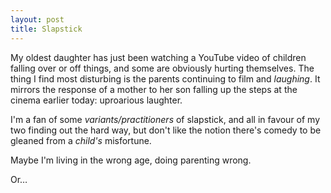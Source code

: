 ```yaml
---
layout: post
title: Slapstick
---
```


My oldest daughter has just been watching a YouTube video of children falling over or off things, and some are obviously hurting themselves. The thing I find most disturbing is the parents continuing to film and *laughing*.  It mirrors the response of a mother to her son falling up the steps at the cinema earlier today: uproarious laughter.

I'm a fan of some *variants/practitioners* of slapstick, and all in favour of my two finding out the hard way, but don't like the notion there's comedy to be gleaned from a *child's* misfortune.

Maybe I'm living in the wrong age, doing parenting wrong.

Or…

